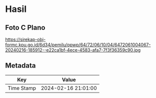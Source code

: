 # Hasil

## Foto C Plano

https://sirekap-obj-formc.kpu.go.id/6d34/pemilu/ppwp/64/72/06/10/04/6472061004067-20240216-185912--e22ca1bf-4ece-4583-afa7-7f3f36359c90.jpg


## Metadata

| Key        | Value               |
| ---------- | ------------------- |
| Time Stamp | 2024-02-16 21:01:00 |




